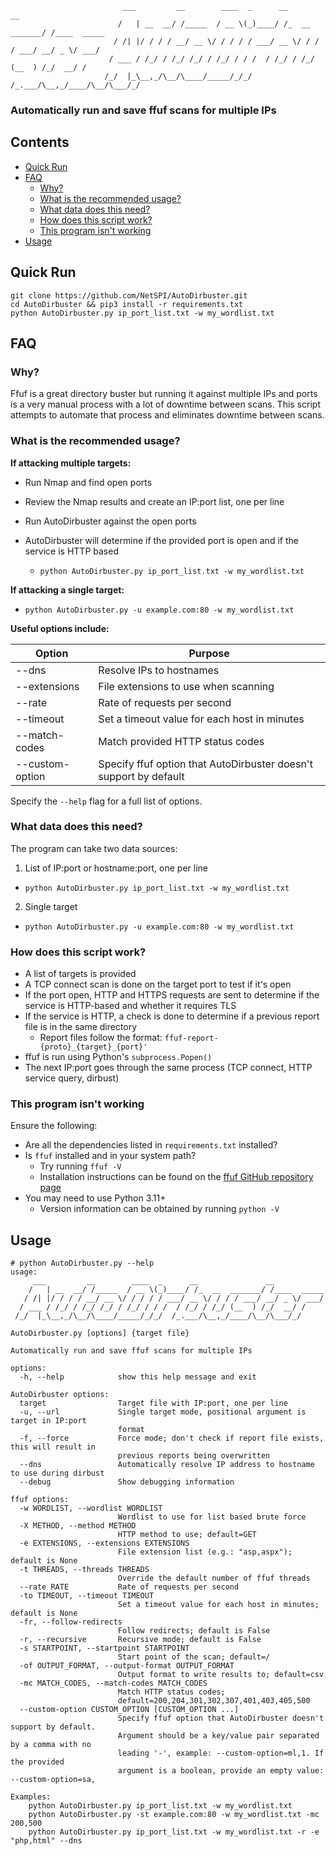 ```
                         ___         __        ____  _      __               __
                        /   | __  __/ /_____  / __ \(_)____/ /_  __  _______/ /____  _____
                       / /| |/ / / / __/ __ \/ / / / / ___/ __ \/ / / / ___/ __/ _ \/ ___/
                      / ___ / /_/ / /_/ /_/ / /_/ / / /  / /_/ / /_/ (__  ) /_/  __/ /
                     /_/  |_\__,_/\__/\____/_____/_/_/  /_.___/\__,_/____/\__/\___/_/
```

### Automatically run and save ffuf scans for multiple IPs

## Contents
  * [Quick Run](#quick-run)
  * [FAQ](#faq)
    * [Why?](#why)
    * [What is the recommended usage?](#what-is-the-recommended-usage)
    * [What data does this need?](#what-data-does-this-need)
    * [How does this script work?](#how-does-this-script-work)
    * [This program isn't working](#this-program-isnt-working)
  * [Usage](#usage)

## Quick Run
```
git clone https://github.com/NetSPI/AutoDirbuster.git
cd AutoDirbuster && pip3 install -r requirements.txt
python AutoDirbuster.py ip_port_list.txt -w my_wordlist.txt
```

## FAQ
### Why?
Ffuf is a great directory buster but running it against multiple IPs and ports is a very manual process with a lot of downtime between scans. This script attempts to automate that process and eliminates downtime between scans.

### What is the recommended usage?
**If attacking multiple targets:**
* Run Nmap and find open ports
* Review the Nmap results and create an IP:port list, one per line
* Run AutoDirbuster against the open ports
* AutoDirbuster will determine if the provided port is open and if the service is HTTP based

  * `python AutoDirbuster.py ip_port_list.txt -w my_wordlist.txt`

**If attacking a single target:**

* `python AutoDirbuster.py -u example.com:80 -w my_wordlist.txt`

**Useful options include:**

| Option          | Purpose                                                           |
|-----------------|-------------------------------------------------------------------|
| --dns           | Resolve IPs to hostnames                                          |
| --extensions    | File extensions to use when scanning                              |
| --rate          | Rate of requests per second                                       |
| --timeout       | Set a timeout value for each host in minutes                      |
| --match-codes   | Match provided HTTP status codes                                  |
| --custom-option | Specify ffuf option that AutoDirbuster doesn't support by default |

Specify the `--help` flag for a full list of options.

### What data does this need?
The program can take two data sources:
1. List of IP:port or hostname:port, one per line

* `python AutoDirbuster.py ip_port_list.txt -w my_wordlist.txt`

2. Single target

* `python AutoDirbuster.py -u example.com:80 -w my_wordlist.txt`

### How does this script work?
* A list of targets is provided
* A TCP connect scan is done on the target port to test if it's open
* If the port open, HTTP and HTTPS requests are sent to determine if the service is HTTP-based and whether it requires TLS
* If the service is HTTP, a check is done to determine if a previous report file is in the same directory
  * Report files follow the format: `ffuf-report-{proto}_{target}_{port}'`
* ffuf is run using Python's `subprocess.Popen()`
* The next IP:port goes through the same process (TCP connect, HTTP service query, dirbust)

### This program isn't working
Ensure the following:
* Are all the dependencies listed in `requirements.txt` installed?
* Is `ffuf` installed and in your system path?
  * Try running `ffuf -V`
  * Installation instructions can be found on the [ffuf GitHub repository page](https://github.com/ffuf/ffuf)
* You may need to use Python 3.11+
  * Version information can be obtained by running `python -V`

## Usage
```
# python AutoDirbuster.py --help
usage:
     ___         __        ____  _      __               __
    /   | __  __/ /_____  / __ \(_)____/ /_  __  _______/ /____  _____
   / /| |/ / / / __/ __ \/ / / / / ___/ __ \/ / / / ___/ __/ _ \/ ___/
  / ___ / /_/ / /_/ /_/ / /_/ / / /  / /_/ / /_/ (__  ) /_/  __/ /
 /_/  |_\__,_/\__/\____/_____/_/_/  /_.___/\__,_/____/\__/\___/_/

AutoDirbuster.py [options] {target file}

Automatically run and save ffuf scans for multiple IPs

options:
  -h, --help            show this help message and exit

AutoDirbuster options:
  target                Target file with IP:port, one per line
  -u, --url             Single target mode, positional argument is target in IP:port
                        format
  -f, --force           Force mode; don't check if report file exists, this will result in
                        previous reports being overwritten
  --dns                 Automatically resolve IP address to hostname to use during dirbust
  --debug               Show debugging information

ffuf options:
  -w WORDLIST, --wordlist WORDLIST
                        Wordlist to use for list based brute force
  -X METHOD, --method METHOD
                        HTTP method to use; default=GET
  -e EXTENSIONS, --extensions EXTENSIONS
                        File extension list (e.g.: "asp,aspx"); default is None
  -t THREADS, --threads THREADS
                        Override the default number of ffuf threads
  --rate RATE           Rate of requests per second
  -to TIMEOUT, --timeout TIMEOUT
                        Set a timeout value for each host in minutes; default is None
  -fr, --follow-redirects
                        Follow redirects; default is False
  -r, --recursive       Recursive mode; default is False
  -s STARTPOINT, --startpoint STARTPOINT
                        Start point of the scan; default=/
  -of OUTPUT_FORMAT, --output-format OUTPUT_FORMAT
                        Output format to write results to; default=csv
  -mc MATCH_CODES, --match-codes MATCH_CODES
                        Match HTTP status codes;
                        default=200,204,301,302,307,401,403,405,500
  --custom-option CUSTOM_OPTION [CUSTOM_OPTION ...]
                        Specify ffuf option that AutoDirbuster doesn't support by default.
                        Argument should be a key/value pair separated by a comma with no
                        leading '-', example: --custom-option=ml,1. If the provided
                        argument is a boolean, provide an empty value: --custom-option=sa,

Examples:
    python AutoDirbuster.py ip_port_list.txt -w my_wordlist.txt
    python AutoDirbuster.py -st example.com:80 -w my_wordlist.txt -mc 200,500
    python AutoDirbuster.py ip_port_list.txt -w my_wordlist.txt -r -e "php,html" --dns
```
